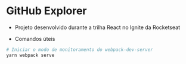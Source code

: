 # GitHub Explorer

- Projeto desenvolvido durante a trilha React no Ignite da Rocketseat

- Comandos úteis

```bash
# Iniciar o modo de monitoramento do webpack-dev-server
yarn webpack serve
```
